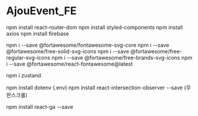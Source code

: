 # AjouEvent_FE

npm install react-router-dom
npm install styled-components
npm install axios
npm install firebase

npm i --save @fortawesome/fontawesome-svg-core
npm i --save @fortawesome/free-solid-svg-icons
npm i --save @fortawesome/free-regular-svg-icons
npm i --save @fortawesome/free-brands-svg-icons
npm i --save @fortawesome/react-fontawesome@latest

npm i zustand

npm install dotenv (.env)
npm install react-intersection-observer --save (무한스크롤)

npm install react-ga --save
